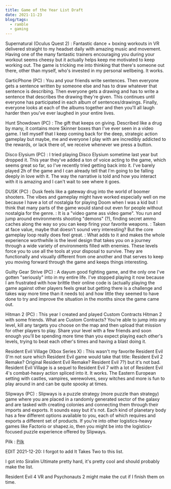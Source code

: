 ```yaml
---
title: Game of the Year List Draft
date: 2021-11-23
blog/tags:
  - ramble
  - gaming
---
```


Supernatural (Oculus Quest 2) : Fantastic dance + boxing workouts in VR
delivered straight to my headset daily with amazing music and movement. Having
one of the many fantastic trainers encouraging you during your workout seems
cheesy but it actually helps keep me motivated to keep working out. The game is
tricking me into thinking that there's someone out there, other than myself,
who's invested in my personal wellbeing. It works.

GarticPhone (PC) : You and your friends write sentences. Then everyone gets a
sentence written by someone else and has to draw whatever that sentence is
describing. Then everyone gets a drawing and has to write a sentence that
describes the drawing they're given. This continues until everyone has
participated in each album of sentences/drawings. Finally, everyone looks at
each of the albums together and then you'll all laugh harder then you've ever
laughed in your entire lives.

Hunt Showdown (PC) : The gift that keeps on giving. Described like a drug by
many, it contains more Skinner boxes than I've ever seen in a video game. I tell
myself that I keep coming back for the deep, strategic action gameplay but
maybe, me and everyone I play with are incredibly addicted to the rewards, or
lack there of, we receive whenever we press a button.

Disco Elysium (PC) : I tried playing Disco Elysium sometime last year but
dropped it. This year they've added a ton of voice acting to the game, which
seems great so far, so I've recently tried getting back into it. I've barely
played 2h of the game and I can already tell that I'm going to be falling deeply
in love with it. The way the narrative is told and how you interact with it is
amazing and I can't wait to see where it goes.

DUSK (PC) : Dusk feels like a gateway drug into the world of boomer shooters.
The vibes and gameplay might have worked especially well on me because I have a
lot of nostalgia for playing Doom when I was a kid but I think that many parts
of the game would stand out even for people without nostalgia for the genre. :
It is a "video game ass video game". You run and jump around environments
shooting "demons" (?), finding secret ammo caches along the way so you can keep
firing your favorite weapons. : Taken at face value, maybe that doesn't sound
very interesting? But the core gameplay loop really does feel great. : What adds
to it and makes the whole experience worthwhile is the level design that takes
you on a journey through a wide variety of environments filled with enemies.
These levels force you to use all the tools at your disposal to survive. They
are functionally and visually different from one another and that serves to keep
you moving forward through the game and keeps things interesting.

Guilty Gear Strive (PC) : A dayum good fighting game, and the only one I've
gotten "seriously" into in my entire life. I've stopped playing it now because I
am frustrated with how brittle their online code is (actually playing the game
against other players feels great but getting there is a challenge and takes way
more time than it needs to) and how little they seemed to have done to try and
improve the situation in the months since the game came out.

Hitman 2 (PC) : This year I created and played Custom Contracts Hitman 2 with
some friends. What are Custom Contracts? You're able to jump into any level,
kill any targets you choose on the map and then upload that mission for other
players to play. Share your level with a few friends and soon enough you'll be
spending more time than you expect playing each other's levels, trying to beat
each other's times and having a blast doing it.

Resident Evil Village (Xbox Series X) : This wasn't my favorite Resident Evil
(I'm not sure which Resident Evil game would take that title: Resident Evil 2
Remake? Original Resident Evil Remake? Resident Evil 7?) but it's not bad.
Resident Evil Village is a sequel to Resident Evil 7 with a lot of Resident Evil
4's combat-heavy action spliced into it. It works. The Eastern European setting
with castles, vampires, werewolves, sexy witches and more is fun to play around
in and can be quite spooky at times.

Slipways (PC) : Slipways is a puzzle strategy (more puzzle than strategy) game
where you are placed in a randomly generated sector of the galaxy and are tasked
with creating colonies and connecting them through their imports and exports. It
sounds easy but it's not. Each kind of planetary body has a few different
options available to you, each of which requires and exports a different set of
products. If you're into other logistics-heavy games like Factorio or shapez.io,
then you might be into the logistics-focused puzzle experience offered by
Slipways.

Pilk : [Pilk](/pilk)

EDIT 2021-12-20: I forgot to add It Takes Two to this list.

I got into Siralim Ultimate pretty hard, it's pretty cool and should probably
make the list.

Resident Evil 4 VR and Psychonauts 2 might make the cut if I finish them on
time.
